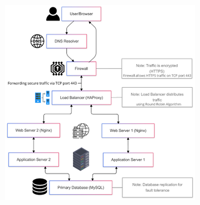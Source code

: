 ![Distributed Web Infrastructure - Architecture Diagram](https://github.com/sifir-gun/holbertonschool-network/blob/main/what_happens_when_your_type_google_com_in_your_browser_and_press_enter/Architecture_Diagram.png)
